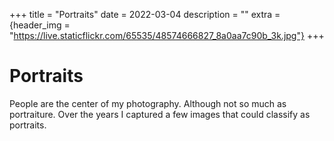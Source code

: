 +++
title = "Portraits"
date = 2022-03-04
description = ""
extra = {header_img = "https://live.staticflickr.com/65535/48574666827_8a0aa7c90b_3k.jpg"}
+++

# Portraits

People are the center of my photography. Although not so much as portraiture. Over the years I captured a few images that could classify as portraits.

<div class="gallery">
 <a href="https://live.staticflickr.com/65535/52640106243_1897a13b52_3k.jpg" data-ngthumb="https://live.staticflickr.com/65535/52640106243_8a611fec79_c.jpg"> </a>
 <a href="https://live.staticflickr.com/65535/48574476036_ade07502a0_3k.jpg" data-ngthumb="https://live.staticflickr.com/65535/48574476036_6e341c98a0_c.jpg"> </a>
 <a href="https://live.staticflickr.com/65535/48622236306_ff0415c108_3k.jpg" data-ngthumb="https://live.staticflickr.com/65535/48622236306_f26d2c92f1.jpg"> </a>
 <a href="https://live.staticflickr.com/65535/53817459333_2b424dc695_3k.jpg" data-ngthumb="https://live.staticflickr.com/65535/53817459333_e597b83cf3_c.jpg"> </a>
 <a href="https://live.staticflickr.com/65535/53816936953_9732fe7b3c_3k.jpg" data-ngthumb="https://live.staticflickr.com/65535/53816936953_f3d60963b3_c.jpg"></a>
</div>

<div class="gallery">
 <a href="https://live.staticflickr.com/65535/48574666827_8a0aa7c90b_3k.jpg" data-ngthumb="https://live.staticflickr.com/65535/48574666827_29ee4c27a9_c.jpg"></a>
 <a href="https://live.staticflickr.com/65535/48131439632_fc1a7eca50_3k.jpg" data-ngthumb="https://live.staticflickr.com/65535/48131439632_0fabb957b1_c.jpg"> </a>
 <!-- <a href="https://live.staticflickr.com/65535/52251267184_aa47292bce_3k.jpg" data-ngthumb="https://live.staticflickr.com/65535/52251267184_d41d557af9_c.jpg"></a> -->
<a href="https://live.staticflickr.com/974/41972860742_4ba10c3552_3k.jpg" data-ngthumb="https://live.staticflickr.com/974/41972860742_bcebae1cb1_c.jpg"></a>
</div>

